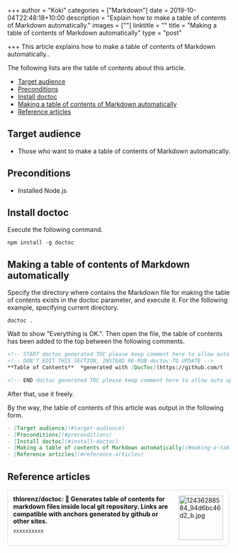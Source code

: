 +++
author = "Koki"
categories = ["Markdown"]
date = 2019-10-04T22:48:18+10:00
description = "Explain how to make a table of contents of Markdown automatically."
images = [""]
linktitle = ""
title = "Making a table of contents of Markdown automatically"
type = "post"

+++
This article explains how to make a table of contents of Markdown automatically..

The following lists are the table of contents about this article.

- <font color="#1111cc">[Target audience](#target-audience)</font>
- <font color="#1111cc">[Preconditions](#preconditions)</font>
- <font color="#1111cc">[Install doctoc](#install-doctoc)</font>
- <font color="#1111cc">[Making a table of contents of Markdown automatically](#making-a-table-of-contents-of-markdown-automatically)</font>
- <font color="#1111cc">[Reference articles](#reference-articles)</font>


## Target audience
- Those who want to make a table of contents of Markdown automatically.


## Preconditions
- Installed Node.js


## Install doctoc
Execute the following command.
```winbatch
npm install -g doctoc
```


## Making a table of contents of Markdown automatically
Specify the directory where contains the Markdown file for making the table of contents exists in the doctoc parameter, and execute it.
For the following example, specifying current directory.
```winbatch
doctoc .
```

Wait to show "Everything is OK.". Then open the file, the table of contents has been added to the top between the following comments.
```markdown
<!-- START doctoc generated TOC please keep comment here to allow auto update -->
<!-- DON'T EDIT THIS SECTION, INSTEAD RE-RUN doctoc TO UPDATE -->
**Table of Contents**  *generated with [DocToc](https://github.com/t
```
```markdown
<!-- END doctoc generated TOC please keep comment here to allow auto update -->
```
After that, use it freely.

By the way, the table of contents of this article was output in the following form.
```markdown
- [Target audience](#target-audience)
- [Preconditions](#preconditions)
- [Install doctoc](#install-doctoc)
- [Making a table of contents of Markdown automatically](#making-a-table-of-contents-of-markdown-automatically)
- [Reference articles](#reference-articles)
```


## Reference articles
<div class="blog-card" style="padding:12px;margin:15px 0;border:1px solid #ddd;word-wrap:break-word;max-width:474px;width:auto;border-radius:5px;"><div class="blog-card-thumbnail" style="float:right;"><a href="https://github.com/thlorenz/doctoc" class="blog-card-thumbnail-link" target="_blank"><img src="https://capture.heartrails.com/120x120/shorten?https://github.com/thlorenz/doctoc" class="blog-card-thumb-image wp-post-image" alt="12436288584_94d6bc46d2_b.jpg" style="width:100px;height:100px;"></a></div><div class="blog-card-content" style="margin-left:0;margin-right:110px;line-height:120%;"><div class="blog-card-title" style="margin-bottom:5px;"><a href="https://github.com/thlorenz/doctoc" class="blog-card-title-link" style="font-weight:bold;text-decoration:none;color:#111;" target="_blank">thlorenz/doctoc: 📜 Generates table of contents for markdown files inside local git repository. Links are compatible with anchors generated by github or other sites.</a></div><div class="blog-card-excerpt" style="color:#333;font-size:90%;">xxxxxxxxxx</div></div><div class="blog-card-footer" style="font-size:70%;color:#777;margin-top:10px;clear:both;"><span class="blog-card-hatena"><a href="https://b.hatena.ne.jp/entry/https://github.com/thlorenz/doctoc" target="_blank"><img border="0" src="https://b.hatena.ne.jp/entry/image/https://github.com/thlorenz/doctoc" border="0" alt="" /></a></span></div></div>
